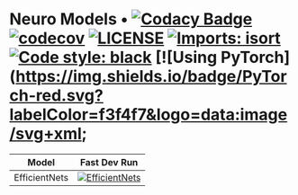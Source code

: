 # Neuro Models • [![Codacy Badge](https://app.codacy.com/project/badge/Grade/8647ab2fe0ea4f7c85cc8859f8fd5653)](https://www.codacy.com/gh/neurobytes/neuro_models) [![codecov](https://codecov.io/gh/neurobytes/neuro_models/branch/master/graph/badge.svg)](https://codecov.io/gh/neurobytes/neuro_models) [![LICENSE](https://img.shields.io/badge/license-MIT-blue.svg)](https://github.com/neurobytes/neuro_models/blob/master/LICENSE) [![Imports: isort](https://img.shields.io/badge/%20imports-isort-%231674b1?style=flat)](https://pycqa.github.io/isort/) [![Code style: black](https://img.shields.io/badge/code%20style-black-000000.svg)](https://github.com/psf/black) [![Using PyTorch](https://img.shields.io/badge/PyTorch-red.svg?labelColor=f3f4f7&logo=data:image/svg+xml;

|     Model     |                                                                                           Fast Dev Run                                                                                            |
| :-----------: | :-----------------------------------------------------------------------------------------------------------------------------------------------------------------------------------------------: |
| EfficientNets | [![EfficientNets](https://github.com/neurobytes/neuro_models/workflows/EfficientNets/badge.svg?branch=master)](https://github.com/neurobytes/neuro_models/actions?query=workflow%3AEfficientNets) |
